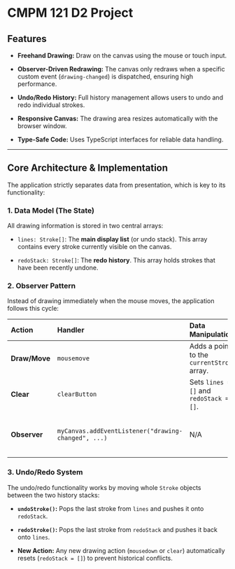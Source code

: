 # CMPM 121 D2 Project

## Features

- **Freehand Drawing:** Draw on the canvas using the mouse or touch input.

- **Observer-Driven Redrawing:** The canvas only redraws when a specific custom event (`drawing-changed`) is dispatched, ensuring high performance.

- **Undo/Redo History:** Full history management allows users to undo and redo individual strokes.

- **Responsive Canvas:** The drawing area resizes automatically with the browser window.

- **Type-Safe Code:** Uses TypeScript interfaces for reliable data handling.

---

## Core Architecture & Implementation

The application strictly separates data from presentation, which is key to its functionality:

### 1. Data Model (The State)

All drawing information is stored in two central arrays:

- `lines: Stroke[]`: The **main display list** (or undo stack). This array contains every stroke currently visible on the canvas.

- `redoStack: Stroke[]`: The **redo history**. This array holds strokes that have been recently undone.

### 2. Observer Pattern

Instead of drawing immediately when the mouse moves, the application follows this cycle:

| Action        | Handler                                             | Data Manipulation                          | Notification                                                   |
| :------------ | :-------------------------------------------------- | :----------------------------------------- | :------------------------------------------------------------- |
| **Draw/Move** | `mousemove`                                         | Adds a point to the `currentStroke` array. | Dispatches `drawing-changed` event.                            |
| **Clear**     | `clearButton`                                       | Sets `lines = []` and `redoStack = []`.    | Dispatches `drawing-changed` event.                            |
| **Observer**  | `myCanvas.addEventListener("drawing-changed", ...)` | N/A                                        | Calls `redrawCanvas()` (The only function that paints pixels). |

### 3. Undo/Redo System

The undo/redo functionality works by moving whole `Stroke` objects between the two history stacks:

- **`undoStroke()`:** Pops the last stroke from `lines` and pushes it onto `redoStack`.

- **`redoStroke()`:** Pops the last stroke from `redoStack` and pushes it back onto `lines`.

- **New Action:** Any new drawing action (`mousedown` or `clear`) automatically resets (`redoStack = []`) to prevent historical conflicts.
